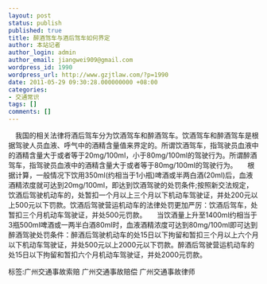 ```yaml
---
layout: post
status: publish
published: true
title: 醉酒驾车与酒后驾车如何界定
author: 本站记者
author_login: admin
author_email: jiangwei909@gmail.com
wordpress_id: 1990
wordpress_url: http://www.gzjtlaw.com/?p=1990
date: 2011-05-29 09:30:28.000000000 +08:00
categories:
- 交通常识
tags: []
comments: []
---
```

 　我国的相关法律将酒后驾车分为饮酒驾车和醉酒驾车。饮酒驾车和醉酒驾车是根据驾驶人员血液、呼气中的酒精含量值来界定的。所谓饮酒驾车，指驾驶员血液中的酒精含量大于或者等于20mg&#47;100ml，小于80mg&#47;100ml的驾驶行为。所谓醉酒驾车，指驾驶员血液中的酒精含量大于或者等于80mg&#47;100ml的驾驶行为。　　根据计算，一般情况下饮用350ml(约相当于1小瓶)啤酒或半两白酒(20ml)后，血液酒精浓度就可达到20mg&#47;100ml，即达到饮酒驾驶的处罚条件;按照新交法规定，饮酒后驾驶机动车的，处暂扣一个月以上三个月以下机动车驾驶证，并处200元以上500元以下罚款。饮酒后驾驶营运机动车的法律处罚更加严厉：饮酒后驾车，处暂扣三个月机动车驾驶证，并处500元罚款。　　当饮酒量上升至1400ml约相当于3瓶500ml啤酒或一两半白酒80ml时，血液酒精浓度可达到80mg&#47;100ml即可达到醉酒驾驶处罚条件：醉酒后驾驶机动车的处15日以下拘留和暂扣三个月以上六个月以下机动车驾驶证，并处500元以上2000元以下罚款。醉酒后驾驶营运机动车的处15日以下拘留和暂扣六个月机动车驾驶证，并处2000元罚款。标签:广州交通事故索赔 广州交通事故赔偿 广州交通事故律师
